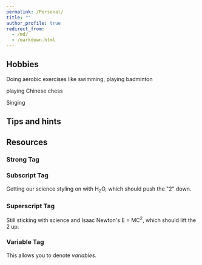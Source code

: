 ```yaml
---
permalink: /Personal/
title: ""
author_profile: true
redirect_from: 
  - /md/
  - /markdown.html
---
```


## Hobbies

Doing aerobic exercises like swimming, playing badminton<br>

playing Chinese chess

Singing

## Tips and hints



## Resources



### Strong Tag


### Subscript Tag

Getting our science styling on with H<sub>2</sub>O, which should push the "2" down.

### Superscript Tag

Still sticking with science and Isaac Newton's E = MC<sup>2</sup>, which should lift the 2 up.

### Variable Tag

This allows you to denote <var>variables</var>.
